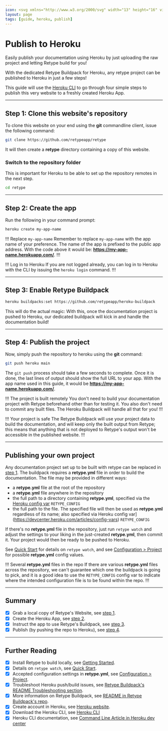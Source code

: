 ```yaml
---
icon: <svg xmlns="http://www.w3.org/2000/svg" width="13" height="16" viewBox="0 0 24 24"><path fill-rule="evenodd" d="m 19.44,0 c 1.1928,0 2.16,0.9672 2.16,2.16 v 0 19.68 c 0,1.1928 -0.9672,2.16 -2.16,2.16 v 0 H 2.16 C 0.9672,24 0,23.0328 0,21.84 v 0 V 2.16 C 0,0.9672 0.9672,0 2.16,0 v 0 z m 0,1.2 H 2.16 C 1.6308,1.2 1.2,1.6305 1.2,2.16 v 0 19.68 c 0,0.5292 0.4308,0.96 0.96,0.96 v 0 h 17.28 c 0.5295,0 0.96,-0.4308 0.96,-0.96 v 0 V 2.16 C 20.4,1.6305 19.9695,1.2 19.44,1.2 Z M 5.7,15.6 8.4000004,18 5.7,20.4 Z m 2.4000004,-12 v 6.8133 C 9.2982004,10.0233 10.9731,9.6 12.6,9.6 c 1.4835,0 2.3715,0.5832 2.8551,1.0725 0.989287,1.0005 1.043457,2.263571 1.044993,2.502279 L 16.500068,20.4 H 14.1 V 13.233 C 14.0883,12.6729 13.8186,12 12.6,12 10.269063,12 7.6671274,13.119853 7.4149964,13.230859 l -0.0197,0.0087 -1.6953004,0.768 V 3.599959 Z M 16.5,3.6 c -0.162,1.3632 -0.7146,2.67 -1.8,3.9 v 0 h -2.4 c 0.9432,-1.2375 1.5354,-2.5398 1.8,-3.9 v 0 z"/></svg>
layout: page
tags: [guide, heroku, publish]
---
```

# Publish to Heroku

Easily publish your documentation using Heroku by just uploading the raw project and letting Retype build for you!

With the dedicated Retype Buildpack for Heroku, any retype project can be published to Heroku in just a few steps!

This guide will use the [Heroku CLI](https://devcenter.heroku.com/articles/heroku-cli) to go through four simple steps to publish this very website to a freshly created Heroku App.

---

## Step 1: Clone this website's repository

To clone this website on your end using the **git** commandline client, issue the following command:

```bash Make a local clone of retype.com website
git clone https://github.com/retypeapp/retype
```

It will then create a **retype** directory containing a copy of this website.

### Switch to the repository folder

This is important for Heroku to be able to set up the repository remotes in the next step.

```bash Switch into the repository folder
cd retype
```

---

## Step 2: Create the app

Run the following in your command prompt:

```bash New app using the Heroku CLI.
heroku create my-app-name
```

!!! Replace `my-app-name`
Remember to replace `my-app-name` with the app name of your preference. The name of the app is prefixed to the public app address. With the code above it would be:
**https://my-app-name.herokuapp.com/**.
!!!

!!! Log in to Heroku
If you are not logged already, you can log in to Heroku with the CLI by issuing the `heroku login` command.
!!!

---

## Step 3: Enable Retype Buildpack

<!-- FIXME FIXME FIXME FIXME
Assign the elements' address (something like retypeapp/heroku-buildpack, whatever is published to Heroku Elements)
FIXME FIXME FIXME FIXME -->
```bash Set Retype Buildpack using the Heroku CLI
heroku buildpacks:set https://github.com/retypeapp/heroku-buildpack
```

This will do the actual magic: With this, once the documentation project is pushed to Heroku, our dedicated buildpack will kick in and handle the documentation build!

---

## Step 4: Publish the project

Now, simply push the repository to heroku using the **git** command:

```bash Push the repository
git push heroku main
```

The `git push` process should take a few seconds to complete. Once it is done, the last lines of output should show the full URL to your app. With the app name used in this guide, it would be **https://my-app-name.herokuapp.com/**.

!!! The project is built remotely
You don't need to build your documentation project with Retype beforehand other than for testing it. You also don't need to commit any built files. The Heroku Buildpack will handle all that for you!
!!!

!!! Your project is safe
The Retype Buildpack will use your project data to build the documentation, and will keep only the built output from Retype; this means that anything that is not deployed to Retype's output won't be accessible in the published website.
!!!

---

## Publishing your own project

Any documentation project set up to be built with retype can be replaced in [step 1](#step-1-clone-this-websites-repository). The buildpack requires a **retype.yml** file in order to build the documentation. The file may be provided in different ways:

- a **retype.yml** file at the root of the repository
- a **retype.yml** file anywhere in the repository
- the full path to a directory containing **retype.yml**, specified via the [Heroku config var](https://devcenter.heroku.com/articles/config-vars) `RETYPE_CONFIG`
- the full path to the file. The specified file will then be used as **retype.yml** regardless of its name; also specified via Heroku config var](https://devcenter.heroku.com/articles/config-vars) `RETYPE_CONFIG`

If there's no **retype.yml** file in the repository, just run `retype watch` and adjust the settings to your liking in the just-created **retype.yml**, then commit it. Your project would then be ready to be pushed to Heroku.

See [Quick Start](../README.md#quick-start) for details on `retype watch`, and see [Configuration > Project](../configuration/project.md) for possible **retype.yml** config values.

!!! Several **retype.yml** files in the repo
If there are various **retype.yml** files across the repository, we can't guarantee which one the buildpack is going to pick, and it is a good idea to use the `RETYPE_CONFIG` config var to indicate where the intended configuration file is to be found within the repo.
!!!

---

## Summary

- [x] Grab a local copy of Retype's Website, see [step 1](#step-1-clone-this-websites-repository).
- [x] Create the Heroku App, see [step 2](#step-2-create-the-app).
- [x] Instruct the app to use Retype's Buildpack, see [step 3](#step-3-enable-retype-buildpack).
- [x] Publish (by pushing the repo to Heroku), see [step 4](#step-4-publish-the-project).

---

## Further Reading

- [x] Install Retype to build locally, see [Getting Started](getting-started).
- [x] Details on `retype watch`, see [Quick Start](../README.md#quick-start).
- [x] Accepted configuration settings in **retype.yml**, see [Configuration > Project](../configuration/project.md).
- [x] Troubleshoot Heroku push/build issues, see [Retype Buildpack's README Troubleshooting section](https://github.com/retypeapp/heroku-buildpack/blob/main/README.md#troubleshooting).
- [x] More information on Retype Buildpack, see [README in Retype Buildpack's repo](https://github.com/retypeapp/heroku-buildpack/blob/main/README.md).
- [x] Create account in Heroku, see [Heroku website](https://heroku.com).
- [x] Download the Heroku CLI, see [Heroku CLI](https://devcenter.heroku.com/articles/heroku-cli)
- [x] Heroku CLI documentation, see [Command Line Article in Heroku dev center](https://devcenter.heroku.com/categories/command-line)